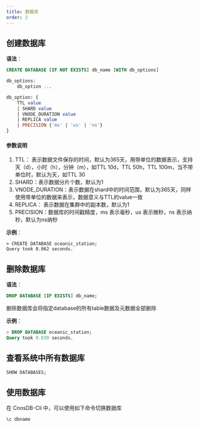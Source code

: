 ```yaml
---
title: 数据库
order: 2
---
```


## **创建数据库**

**语法**：
```sql
CREATE DATABASE [IF NOT EXISTS] db_name [WITH db_options]

db_options:
    db_option ...

db_option: {
    TTL value
    | SHARD value
    | VNODE_DURATION value
    | REPLICA value
    | PRECISION {'ms' | 'us' | 'ns'}
}
```

#### 参数说明

1. TTL： 表示数据文件保存的时间，默认为365天，用带单位的数据表示，支持天（d），小时（h），分钟（m），如TTL 10d，TTL 50h，TTL 100m，当不带单位时，默认为天，如TTL 30
2. SHARD：表示数据分片个数，默认为1
3. VNODE_DURATION：表示数据在shard中的时间范围，默认为365天，同样使用带单位的数据来表示，数据意义与TTL的value一致
4. REPLICA： 表示数据在集群中的副本数，默认为1
5. PRECISION：数据库的时间戳精度，ms 表示毫秒，us 表示微秒，ns 表示纳秒，默认为ns纳秒

**示例**：
```
> CREATE DATABASE oceanic_station;
Query took 0.062 seconds.
```

## 删除数据库
**语法**：
```sql
DROP DATABASE [IF EXISTS] db_name;
```
删除数据库会将指定database的所有table数据及元数据全部删除

**示例**：
```sql
> DROP DATABASE oceanic_station;
Query took 0.030 seconds.
```

## **查看系统中所有数据库**
```sql
SHOW DATABASES;
```

## **使用数据库**
在 CnosDB-Cli 中，可以使用如下命令切换数据库
```sql
\c dbname
```

[//]: # (## **修改数据库参数**)
[//]: # (## **显示一个数据库的创建语句**)
[//]: # (## **查看数据库参数**)